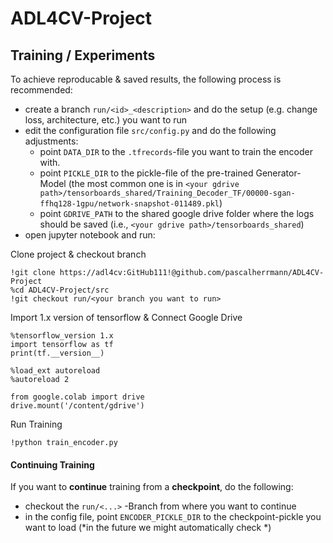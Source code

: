 # ADL4CV-Project

## Training / Experiments

To achieve reproducable & saved results, the following process is recommended:

* create a branch `run/<id>_<description>` and do the setup (e.g. change loss, architecture, etc.) you want to run
* edit the configuration file `src/config.py` and do the following adjustments:
    * point `DATA_DIR` to the `.tfrecords`-file you want to train the encoder with.
    * point `PICKLE_DIR` to the pickle-file of the pre-trained Generator-Model (the most common one is in `<your gdrive path>/tensorboards_shared/Training_Decoder_TF/00000-sgan-ffhq128-1gpu/network-snapshot-011489.pkl`)
    * point `GDRIVE_PATH` to the shared google drive folder where the logs should be saved (i.e., `<your gdrive path>/tensorboards_shared`)
* open jupyter notebook and run:


Clone project & checkout branch

```
!git clone https://adl4cv:GitHub111!@github.com/pascalherrmann/ADL4CV-Project
%cd ADL4CV-Project/src
!git checkout run/<your branch you want to run>
```

Import 1.x version of tensorflow & Connect Google Drive

```
%tensorflow_version 1.x
import tensorflow as tf
print(tf.__version__)

%load_ext autoreload
%autoreload 2

from google.colab import drive
drive.mount('/content/gdrive')
```

Run Training

```
!python train_encoder.py
```

#### Continuing Training

If you want to **continue** training from a **checkpoint**, do the following:

* checkout the `run/<...>` -Branch from where you want to continue
* in the config file, point `ENCODER_PICKLE_DIR` to the checkpoint-pickle you want to load (*in the future we might automatically check *)

